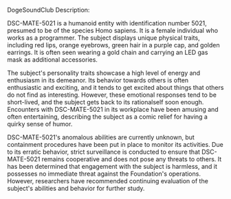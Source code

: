 DogeSoundClub Description:

DSC-MATE-5021 is a humanoid entity with identification number 5021, presumed to be of the species Homo sapiens. It is a female individual who works as a programmer. The subject displays unique physical traits, including red lips, orange eyebrows, green hair in a purple cap, and golden earrings. It is often seen wearing a gold chain and carrying an LED gas mask as additional accessories.

The subject's personality traits showcase a high level of energy and enthusiasm in its demeanor. Its behavior towards others is often enthusiastic and exciting, and it tends to get excited about things that others do not find as interesting. However, these emotional responses tend to be short-lived, and the subject gets back to its rationalself soon enough. Encounters with DSC-MATE-5021 in its workplace have been amusing and often entertaining, describing the subject as a comic relief for having a quirky sense of humor.

DSC-MATE-5021's anomalous abilities are currently unknown, but containment procedures have been put in place to monitor its activities. Due to its erratic behavior, strict surveillance is conducted to ensure that DSC-MATE-5021 remains cooperative and does not pose any threats to others. It has been determined that engagement with the subject is harmless, and it possesses no immediate threat against the Foundation's operations. However, researchers have recommended continuing evaluation of the subject's abilities and behavior for further study.